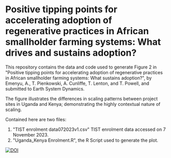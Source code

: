 # Positive tipping points for accelerating adoption of regenerative practices in African smallholder farming systems: What drives and sustains adoption?

This repository contains the data and code used to generate Figure 2 in "Positive tipping points for accelerating adoption of regenerative practices in African smallholder farming systems: What sustains adoption?", by Emenyu, A., T. Pienkowski, A. Cunliffe, T. Lenton, and T. Powell, and submitted to Earth System Dynamics.

The figure illustrates the differences in scaling patterns between project sites in Uganda and Kenya; demonstrating the highly contextual nature of scaling.

Contained here are two files:
1. "TIST enrolment data072023v1.csv" TIST enrolment data accessed on 7 November 2023.
2. "Uganda_Kenya Enrolment.R", the R Script used to generate the plot.



[![DOI](https://zenodo.org/badge/835296733.svg)](https://zenodo.org/doi/10.5281/zenodo.13128843)

